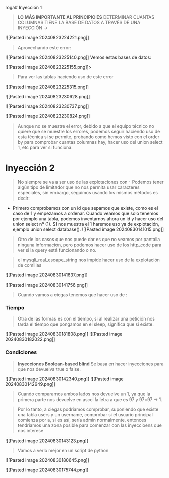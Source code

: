 roga# Inyección 1

> **LO MÁS IMPORTANTE AL PRINCIPIO ES** DETERMINAR CUANTAS COLUMNAS TIENE LA BASE DE DATOS A TRAVÉS DE UNA INYECCIÓN -> 

![[Pasted image 20240823224221.png]]

> Aprovechando este error:

![[Pasted image 20240823225140.png]]
Vemos estas bases de datos:

![[Pasted image 20240823225155.png]]> 
> Para  ver las tablas haciendo uso de este error
> 


![[Pasted image 20240823225315.png]]

![[Pasted image 20240823230628.png]]

![[Pasted image 20240823230737.png]]

![[Pasted image 20240823230824.png]]

> Aunque no se muestre el error, debido a que el equipo técnico no quiere que se muestre los errores, podemos seguir haciendo uso de esta técnica si se permite, probando como hemos visto con el order by para comprobar cuantas columnas hay, hacer uso del union select 1, etc para ver si funciona.


# Inyección 2

> No siempre se va a ser uso de las explotaciones con `'`
> Podemos tener algún tipo de limitador que no nos permita usar caracteres especiales, sin embargo, seguimos usando los mismos métodos es decir:


- Primero comprobamos con un id que sepamos que existe, como es el caso de 1 y empezamos a ordenar. Cuando veamos que solo tenemos por ejemplo una tabla, podemos inventarnos ahora un id y hacer uso del union select nº (1). SI nos muestra el 1 haremos uso ya de explotación, ejemplo union select database().
![[Pasted image 20240830141015.png]]


> Otro de los casos que nos puede dar es que no veamos por pantalla ninguna información, pero podemos hacer uso de los http_code para ver si la query está funcionando o no.

> el mysqli_real_escape_string nos impide hacer uso de la explotación de comillas



![[Pasted image 20240830141637.png]]



![[Pasted image 20240830141756.png]]


> Cuando vamos a ciegas tenemos que hacer uso de :

### Tiempo

> Otra de las formas es con el tiempo, si al realizar una petición nos tarda el tiempo que pongamos en el sleep, significa que sí existe.


![[Pasted image 20240830181808.png]]
![[Pasted image 20240830182022.png]]

### Condiciones

> **Inyecciones Boolean-based blind**  Se basa en hacer inyecciones para que nos devuelva true o false.
> 

![[Pasted image 20240830142340.png]]
![[Pasted image 20240830142649.png]]
> Cuando comparamos ambos lados nos devuelve un 1, ya que la primera parte nos devuelve en ascci la letra a que es 97 y 97=97 -> 1.

> Por lo tanto, a ciegas podríamos comprobar, suponiendo que existe una tabla users y un username, comprobar si el usuario principal comienza por a, si es así, sería admin normalmente, entonces tendríamos una zona posible para comenzar con las inyeccioens que nos interese

![[Pasted image 20240830143123.png]]

> Vamos a verlo mejor en un script de python

![[Pasted image 20240830180645.png]]

![[Pasted image 20240830175744.png]]
